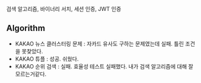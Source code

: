 검색 알고리즘, 바이너리 서치, 세션 인증, JWT 인증

## Algorithm

* KAKAO 뉴스 클러스터링 문제 : 자카드 유사도 구하는 문제였는데 실패. 틀린 조건을 못찾았다.
* KAKAO 튜플 : 성공. 쉬웠다.
* KAKAO 순위 검색 : 실패. 효율성 테스트 실패했다. 내가 검색 알고리즘에 대해 잘 모르는거같다. 